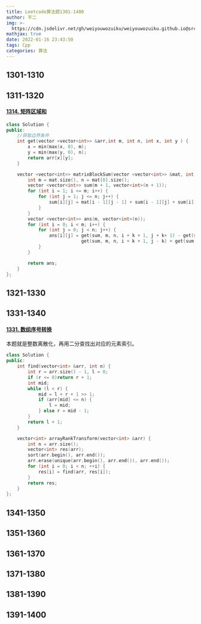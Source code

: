 ```yaml
---
title: Leetcode算法题1301-1400
author: 不二
img: >-
  https://cdn.jsdelivr.net/gh/weiyouwozuiku/weiyouwozuiku.github.io@src/source/_posts/PageImg/算法/Leetcode算法题1301-1400.jpeg
mathjax: true
date: 2022-01-16 23:43:50
tags: Cpp
categories: 算法
---
```


## 1301-1310
## 1311-1320

#### [1314. 矩阵区域和](https://leetcode-cn.com/problems/matrix-block-sum/)

```cpp
class Solution {
public:
    //获取边界条件
    int get(vector <vector<int>> &arr,int m, int n, int x, int y ) {
        x = min(max(x, 0), m);
        y = min(max(y, 0), n);
        return arr[x][y];
    }

    vector <vector<int>> matrixBlockSum(vector <vector<int>> &mat, int k) {
        int m = mat.size(), n = mat[0].size();
        vector <vector<int>> sum(m + 1, vector<int>(n + 1));
        for (int i = 1; i <= m; i++) {
            for (int j = 1; j <= n; j++) {
                sum[i][j] = mat[i - 1][j - 1] + sum[i - 1][j] + sum[i][j - 1] - sum[i - 1][j - 1];
            }
        }
        vector <vector<int>> ans(m, vector<int>(n));
        for (int i = 0; i < m; i++) {
            for (int j = 0; j < n; j++) {
                ans[i][j] = get(sum, m, n, i + k + 1, j + k+ 1) - get(sum, m, n, i - k, j + k + 1) -
                            get(sum, m, n, i + k + 1, j - k) + get(sum, m, n, i - k, j - k);
            }
        }

        return ans;
    }
};
```



## 1321-1330
## 1331-1340

#### [1331. 数组序号转换](https://leetcode-cn.com/problems/rank-transform-of-an-array/)

本题就是整数离散化，再用二分查找出对应的元素索引。

```cpp
class Solution {
public:
    int find(vector<int> &arr, int n) {
        int r = arr.size() - 1, l = 0;
        if (r <= 0)return r + 1;
        int mid;
        while (l < r) {
            mid = l + r + 1 >> 1;
            if (arr[mid] <= n) {
                l = mid;
            } else r = mid - 1;
        }
        return l + 1;
    }

    vector<int> arrayRankTransform(vector<int> &arr) {
        int n = arr.size();
        vector<int> res(arr);
        sort(arr.begin(), arr.end());
        arr.erase(unique(arr.begin(), arr.end()), arr.end());
        for (int i = 0; i < n; ++i) {
            res[i] = find(arr, res[i]);
        }
        return res;
    }
};
```



## 1341-1350
## 1351-1360
## 1361-1370
## 1371-1380
## 1381-1390
## 1391-1400

